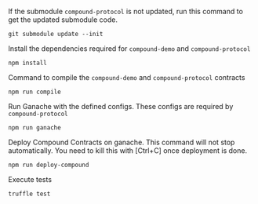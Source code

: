 If the submodule `compound-protocol` is not updated, run this command to get the updated submodule code.

    git submodule update --init

Install the dependencies required for `compound-demo` and `compound-protocol`

    npm install

Command to compile the `compound-demo` and `compound-protocol` contracts

    npm run compile

Run Ganache with the defined configs. These configs are required by `compound-protocol`

    npm run ganache

Deploy Compound Contracts on ganache. This command will not stop automatically. You need to kill this with [Ctrl+C] once deployment is done.

    npm run deploy-compound

Execute tests

    truffle test
